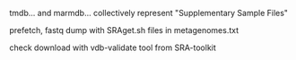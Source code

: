 tmdb... and marmdb... collectively represent "Supplementary Sample Files"

prefetch, fastq dump with SRAget.sh files in metagenomes.txt

check download with vdb-validate tool from SRA-toolkit
